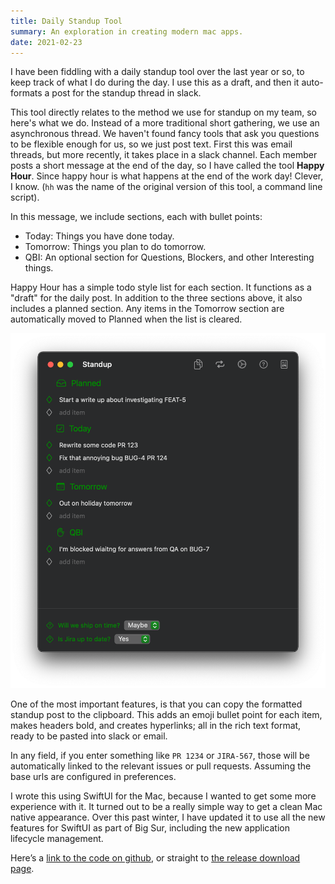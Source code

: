 ```yaml
---
title: Daily Standup Tool
summary: An exploration in creating modern mac apps.
date: 2021-02-23
---
```


I have been fiddling with a daily standup tool over the last year or so, to keep track of what I do during the day. I use this as a draft, and then it auto-formats a post for the standup thread in slack.

This tool directly relates to the method we use for standup on my team, so here's what we do. Instead of a more traditional short gathering, we use an asynchronous thread. We haven't found fancy tools that ask you questions to be flexible enough for us, so we just post text. First this was email threads, but more recently, it takes place in a slack channel. Each member posts a short message at the end of the day, so I have called the tool **Happy Hour**. Since happy hour is what happens at the end of the work day! Clever, I know.  (`hh` was the name of the original version of this tool, a command line script).

In this message, we include sections, each with bullet points:
* Today: Things you have done today.
* Tomorrow: Things you plan to do tomorrow.
* QBI: An optional section for Questions, Blockers, and other Interesting things.

Happy Hour has a simple todo style list for each section. It functions as a "draft" for the daily post. In addition to the three sections above, it also includes a planned section. Any items in the Tomorrow section are automatically moved to Planned when the list is cleared.

![The user interface of HappyHour](https://github.com/p3l6/HappyHour/raw/master/Screenshot.png)

One of the most important features, is that you can copy the formatted standup post to the clipboard. This adds an emoji bullet point for each item, makes headers bold, and creates hyperlinks; all in the rich text format, ready to be pasted into slack or email.

In any field, if you enter something like `PR 1234` or `JIRA-567`, those will be automatically linked to the relevant issues or pull requests. Assuming the base urls are configured in preferences.

I wrote this using SwiftUI for the Mac, because I wanted to get some more experience with it. It turned out to be a really simple way to get a clean Mac native appearance. Over this past winter, I have updated it to use all the new features for SwiftUI as part of Big Sur, including the new application lifecycle management.

Here’s a [link to the code on github](https://github.com/p3l6/HappyHour), or straight to [the release download page](https://github.com/p3l6/HappyHour/releases/latest).

